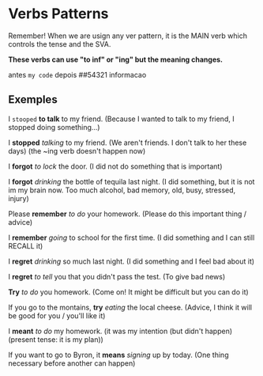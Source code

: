 # Verbs Patterns #
Remember! When we are usign any ver pattern, it is the MAIN verb which controls the tense and the SVA.

**These verbs can use "to inf" or "ing" but the meaning changes.**

antes `my code` depois
##54321 informacao

## Exemples ##
I `stooped` **to talk** to my friend.
(Because I wanted to talk to my friend, I stopped doing something...)

I **stopped** _talking_ to my friend. 
(We aren't friends. I don't talk to her these days) (the ~ing verb doesn't happen now)


I **forgot** _to lock_ the door.
(I did not do something that is important)

I **forgot** _drinking_ the bottle of tequila last night.
(I did something, but it is not im my brain now. Too much alcohol, bad memory, old, busy, stressed, injury)


Please **remember** _to do_ your homework.
(Please do this important thing / advice)

I **remember** _going_ to school for the first time.
(I did something and I can still RECALL it)


I **regret** _drinking_ so much last night.
(I did something and I feel bad about it)

I **regret** _to tell_ you that you didn't pass the test.
(To give bad news)


**Try** _to do_ you homework.
(Come on! It might be difficult but you can do it)

If you go to the montains, **try** _eating_ the local cheese.
(Advice, I think it will be good for you / you'll like it)


I **meant** _to do_ my homework.
(it was my intention (but didn't happen) (present tense: it is my plan))

If you want to go to Byron, it **means** _signing_ up by today.
(One thing necessary before another can happen)
